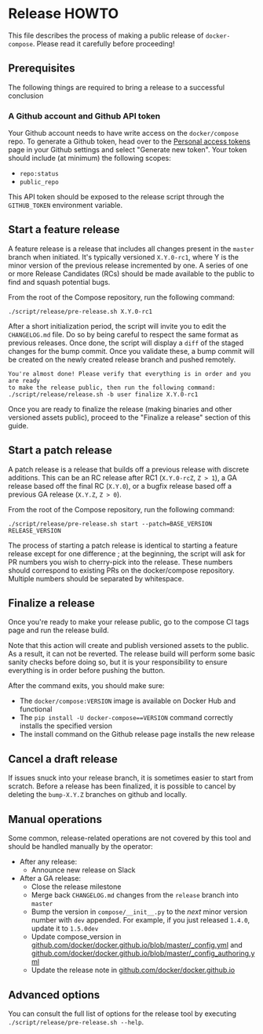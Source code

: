 # Release HOWTO

This file describes the process of making a public release of `docker-compose`.
Please read it carefully before proceeding!

## Prerequisites

The following things are required to bring a release to a successful conclusion

### A Github account and Github API token

Your Github account needs to have write access on the `docker/compose` repo.
To generate a Github token, head over to the
[Personal access tokens](https://github.com/settings/tokens) page in your
Github settings and select "Generate new token". Your token should include
(at minimum) the following scopes:

- `repo:status`
- `public_repo`

This API token should be exposed to the release script through the
`GITHUB_TOKEN` environment variable.

## Start a feature release

A feature release is a release that includes all changes present in the
`master` branch when initiated. It's typically versioned `X.Y.0-rc1`, where
Y is the minor version of the previous release incremented by one. A series
of one or more Release Candidates (RCs) should be made available to the public
to find and squash potential bugs.

From the root of the Compose repository, run the following command:
```
./script/release/pre-release.sh X.Y.0-rc1
```

After a short initialization period, the script will invite you to edit the
`CHANGELOG.md` file. Do so by being careful to respect the same format as
previous releases. Once done, the script will display a `diff` of the staged
changes for the bump commit. Once you validate these, a bump commit will be
created on the newly created release branch and pushed remotely.

```
You're almost done! Please verify that everything is in order and you are ready
to make the release public, then run the following command:
./script/release/release.sh -b user finalize X.Y.0-rc1
```

Once you are ready to finalize the release (making binaries and other versioned
assets public), proceed to the "Finalize a release" section of this guide.

## Start a patch release

A patch release is a release that builds off a previous release with discrete
additions. This can be an RC release after RC1 (`X.Y.0-rcZ`, `Z > 1`), a GA release
based off the final RC (`X.Y.0`), or a bugfix release based off a previous
GA release (`X.Y.Z`, `Z > 0`).

From the root of the Compose repository, run the following command:
```
./script/release/pre-release.sh start --patch=BASE_VERSION RELEASE_VERSION
```

The process of starting a patch release is identical to starting a feature
release except for one difference ; at the beginning, the script will ask for
PR numbers you wish to cherry-pick into the release. These numbers should
correspond to existing PRs on the docker/compose repository. Multiple numbers
should be separated by whitespace.

## Finalize a release

Once you're ready to make your release public, go to the compose CI tags page
and run the release build.

Note that this action will create and publish versioned assets to the public.
As a result, it can not be reverted. The release build will perform some basic
sanity checks before doing so, but it is your responsibility to ensure
everything is in order before pushing the button.

After the command exits, you should make sure:

- The `docker/compose:VERSION` image is available on Docker Hub and functional
- The `pip install -U docker-compose==VERSION` command correctly installs the
  specified version
- The install command on the Github release page installs the new release

## Cancel a draft release

If issues snuck into your release branch, it is sometimes easier to start from
scratch. Before a release has been finalized, it is possible to cancel by deleting
the `bump-X.Y.Z` branches on github and locally.

## Manual operations

Some common, release-related operations are not covered by this tool and should
be handled manually by the operator:

- After any release:
    - Announce new release on Slack
- After a GA release:
    - Close the release milestone
    - Merge back `CHANGELOG.md` changes from the `release` branch into `master`
    - Bump the version in `compose/__init__.py` to the *next* minor version
      number with `dev` appended. For example, if you just released `1.4.0`,
      update it to `1.5.0dev`
    - Update compose_version in [github.com/docker/docker.github.io/blob/master/_config.yml](https://github.com/docker/docker.github.io/blob/master/_config.yml) and [github.com/docker/docker.github.io/blob/master/_config_authoring.yml](https://github.com/docker/docker.github.io/blob/master/_config_authoring.yml)
    - Update the release note in [github.com/docker/docker.github.io](https://github.com/docker/docker.github.io/blob/master/release-notes/docker-compose.md)

## Advanced options

You can consult the full list of options for the release tool by executing
`./script/release/pre-release.sh --help`.
